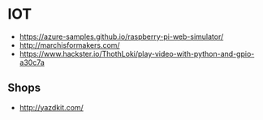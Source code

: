 # IOT

- https://azure-samples.github.io/raspberry-pi-web-simulator/
- http://marchisformakers.com/
- https://www.hackster.io/ThothLoki/play-video-with-python-and-gpio-a30c7a

## Shops

- http://yazdkit.com/